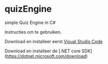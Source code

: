 # quizEngine
simple Quiz Engine in C#

Instructies om te gebruiken.

Download en installeer eerst [Visual Studio Code](https://code.visualstudio.com/)

Download en installeer de [.NET core SDK] (https://dotnet.microsoft.com/download)
